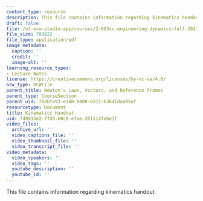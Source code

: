 ```yaml
---
content_type: resource
description: This file contains information regarding kinematics handout.
draft: false
file: /ol-ocw-studio-app/courses/2-003sc-engineering-dynamics-fall-2011/fd8915e277d5b0c8efae261114febe1f_MIT2_003SCF11Kinematic.pdf
file_size: 783822
file_type: application/pdf
image_metadata:
  caption: ''
  credit: ''
  image-alt: ''
learning_resource_types:
- Lecture Notes
license: https://creativecommons.org/licenses/by-nc-sa/4.0/
ocw_type: OCWFile
parent_title: Newton's Laws, Vectors, and Reference Frames
parent_type: CourseSection
parent_uid: 70dbfa93-e140-9409-6311-b3641daa05ef
resourcetype: Document
title: Kinematics Handout
uid: fd8915e2-77d5-b0c8-efae-261114febe1f
video_files:
  archive_url: ''
  video_captions_file: ''
  video_thumbnail_file: ''
  video_transcript_file: ''
video_metadata:
  video_speakers: ''
  video_tags: ''
  youtube_description: ''
  youtube_id: ''
---
```

This file contains information regarding kinematics handout.